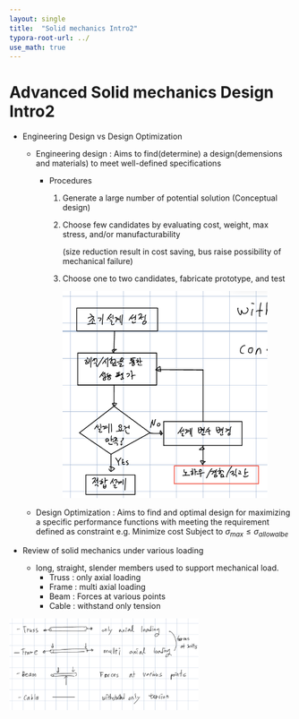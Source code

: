 ```yaml
---
layout: single
title:  "Solid mechanics Intro2"
typora-root-url: ../
use_math: true
---
```


# Advanced Solid mechanics Design Intro2

- Engineering Design  vs  Design Optimization

  - Engineering design : Aims to find(determine) a design(demensions and materials) to meet well-defined specifications

    - Procedures

      1. Generate a large number of potential solution (Conceptual design)

      2. Choose few candidates by evaluating cost, weight, max stress, and/or manufacturability

         (size reduction result in cost saving, bus raise possibility of mechanical failure)

      3. Choose one to two candidates, fabricate prototype, and test

         <img src="/images/2023-09-02-Solid mechanics Intro2/4.png" alt="4" style="zoom:50%;" />

         

  - Design Optimization : Aims to find and optimal design for maximizing a specific performance functions 
                                           with meeting the requirement defined as constraint
                                           e.g. 
                                                      Minimize  cost
                                                      Subject to $\sigma_{max} \leq \sigma_{allowalbe}$



- Review of solid mechanics under various loading
  - long, straight, slender members used to support mechanical load.
    - Truss : only axial loading
    - Frame : multi axial loading
    - Beam : Forces at various points
    - Cable : withstand only tension

<img src="/images/2023-09-02-Solid mechanics Intro2/6 2023-09-02 07_21_47.png" alt="6 2023-09-02 07_21_47" style="zoom: 33%;" />

